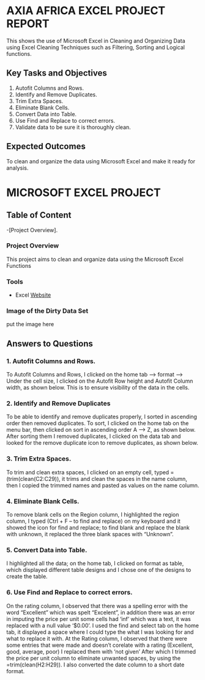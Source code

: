 # AXIA AFRICA EXCEL PROJECT REPORT
This shows the use of Microsoft Excel in Cleaning and Organizing Data using Excel Cleaning Techniques such as Filtering, Sorting and Logical functions.

## Key Tasks and Objectives
1. Autofit Columns and Rows. 
2. Identify and Remove Duplicates. 
3. Trim Extra Spaces. 
4. Eliminate Blank Cells. 
5. Convert Data into Table. 
6. Use Find and Replace to correct errors. 
7. Validate data to be sure it is thoroughly clean.

## Expected Outcomes
To clean and organize the data using Microsoft Excel and make it ready for analysis.



# MICROSOFT EXCEL PROJECT

## Table of Content
-[Project Overview].


### Project Overview
This project aims to clean and organize data using the Microsoft Excel Functions

### Tools
- Excel  [Website](https://office.com)

  
### Image of the Dirty Data Set
put the image here


## Answers to Questions

### 1. Autofit Columns and Rows.
To Autofit Columns and Rows, I clicked on the home tab --> format --> Under the cell size, I clicked on the Autofit Row height and Autofit Column width, as shown below.
This is to ensure visibility of the data in the cells.


### 2.	Identify and Remove Duplicates
To be able to identify and remove duplicates properly, I sorted in ascending order then removed duplicates.
To sort, I clicked on the home tab on the menu bar, then clicked on sort in ascending order A --> Z, as shown below.
After sorting them I removed duplicates, I clicked on the data tab and looked for the remove duplicate icon to remove duplicates, as shown below.


### 3.	Trim Extra Spaces.
To trim and clean extra spaces, I clicked on an empty cell, typed =(trim(clean(C2:C29)), it trims and clean the spaces in the name column, then I copied the trimmed names and pasted as values on the name column.


### 4.	Eliminate Blank Cells.
To remove blank cells on the Region column, I highlighted the region column, I typed (Ctrl + F – to find and replace) on my keyboard and it showed the icon for find and replace; to find blank and replace the blank with unknown, it replaced the three blank spaces with “Unknown”.


### 5.	Convert Data into Table.
I highlighted all the data; on the home tab, I clicked on format as table, which displayed different table designs and I chose one of the designs to create the table.


### 6.	Use Find and Replace to correct errors.
On the rating column, I observed that there was a spelling error with the word “Excellent” which was spelt “Excelent”, in addition there was an error in imputing the price per unit some cells had ‘inf’ which was a text, it was replaced with a null value ‘$0.00’. I used the find and select tab on the home tab, it displayed a space where I could type the what I was looking for and what to replace it with. At the Rating column, I observed that there were some entries that were made and doesn’t corelate with a rating (Excellent, good, average, poor) I replaced them with ‘not given’
After which I trimmed the price per unit column to eliminate unwanted spaces, by using the =trim(clean(H2:H29)).
I also converted the date column to a short date format.

